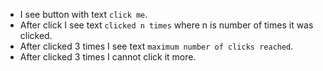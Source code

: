 * I see button with text `click me`.
* After click I see text `clicked n times` where n is number of times it was clicked.
* After clicked 3 times I see text `maximum number of clicks reached`. 
* After clicked 3 times I cannot click it more.